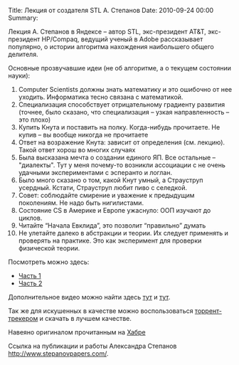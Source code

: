 Title: Лекция от создателя STL А. Степанов
Date: 2010-09-24 00:00
Summary: 

Лекция А. Степанов в Яндексе – автор STL, экс-президент AT&T, экс-президент HP/Compaq, ведущий ученый в Adobe рассказывает популярно, о истории алгоритма нахождения наибольшего общего делителя.


Основные прозвучавшие идеи (не об алгоритме, а о текущем состоянии науки):

1. Computer Scientists должны знать математику и это ошибочно от нее уходить. Информатика тесно связана с математикой.
2. Специализация способствует отрицательному градиенту развития (точнее, было сказано, что специализация – узкая направленность – это плохо)
3. Купить Кнута и поставить на полку. Когда-нибудь прочитаете. Не купив – вы вообще никогда не прочитаете
4. Ответ на возражение Кнута: зависит от определения (см. лекцию). Такой ответ хорош во многих случаях
5. Была высказана мечта о создании единого ЯП. Все остальные – "диалекты". Тут у меня почему-то возникли ассоциации с не очень удачными экспериментами с эсперанто и логлан.
6. Было много сказано о том, какой Кнут умный, а Страуструп усердный. Кстати, Страуструп любит пиво с селедкой.
7. Совет: соблюдайте смирение и уважение к предыдущим поколениям. Не надо быть нигилистами.
8. Состояние CS в Америке и Европе ужаснуло: ООП изучают до циклов.
9. Читайте “Начала Евклида”, это позволит “правильно” думать
10. Не улетайте далеко в абстракции и теории. Их следует применять и проверять на практике. Это как эксперимент для проверки физической теории.

Посмотреть можно здесь:

* [Часть 1](http://video.yandex.ru/users/ya-events/view/129/)
* [Часть 2](http://video.yandex.ru/users/ya-events/view/128/)

Дополнительное видео можно найти здесь [тут](http://video.yandex.ru/users/ya-events/view/126/) и [тут](http://video.yandex.ru/users/ya-events/view/127/).

Так же для искушенных в качестве можно воспользоваться [торрент-трекером](http://rutracker.org/forum/viewtopic.php?t=3139315) и скачать в лучшем качестве.

Навеяно оригиналом прочитанным на [Хабре](http://habrahabr.ru/blogs/algorithm/103513/)

Ссылка на публикации и работы Александра Степанов http://www.stepanovpapers.com/.
